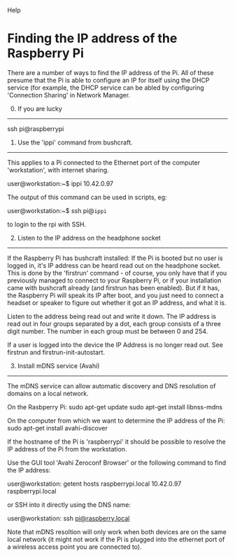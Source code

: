 Help



Finding the IP address of the Raspberry Pi
==========================================

There are a number of ways to find the IP address of the Pi. All of these
presume that the Pi is able to configure an IP for itself using the DHCP
service (for example, the DHCP service can be abled by configuring 'Connection
Sharing' in Network Manager.

0. If you are lucky
-------------------

ssh pi@raspberrypi


1. Use the 'ippi' command from bushcraft.
-----------------------------------------

This applies to a Pi connected to the Ethernet port of the computer 'workstation', with internet sharing.

user@workstation:~$ ippi
10.42.0.97

The output of this command can be used in scripts, eg:

user@workstation:~$ ssh pi@`ippi`

to login to the rpi with SSH.


2. Listen to the IP address on the headphone socket
---------------------------------------------------

If the Raspberry Pi has bushcraft installed: If the Pi is booted but no user is logged in, it's IP address can be heard read out on the headphone socket.  This is done by the 'firstrun' command - of course, you only have that if you previously managed to connect to your Raspberry Pi, or if your installation came with bushcraft already (and firstrun has been enabled). But if it has, the Raspberry Pi will speak its IP after boot, and you just need to connect a headset or speaker to figure out whether it got an IP address, and what it is.

Listen to the address being read out and write it down. The IP address is read out in four groups separated by a dot, each group consists of a three digit number. The number in each group must be between 0 and 254. 

If a user is logged into the device the IP Address is no longer read out. See firstrun and firstrun-init-autostart.


3. Install mDNS service (Avahi)
-------------------------------

The mDNS service can allow automatic discovery and DNS resolution of domains on a local network.

On the Rasbperry Pi:
	sudo apt-get update
	sudo apt-get install libnss-mdns

On the computer from which we want to determine the IP address of the Pi:
	sudo apt-get install avahi-discover

If the hostname of the Pi is 'raspberrypi' it should be possible to resolve
the IP address of the Pi from the workstation.

Use the GUI tool 'Avahi Zeroconf Browser' or the following command to find the IP address:

user@workstation: getent hosts raspberrypi.local
10.42.0.97      raspberrypi.local

or SSH into it directly using the DNS name:

user@workstation: ssh pi@raspberry.local

Note that mDNS resoltion will only work when both devices are on the same local
network (it might not work if the Pi is plugged into the ethernet port of a
wireless access point you are connected to).
